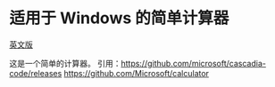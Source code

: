 # 适用于 Windows 的简单计算器

[英文版](./README.md)

这是一个简单的计算器。
引用：https://github.com/microsoft/cascadia-code/releases
https://github.com/Microsoft/calculator
